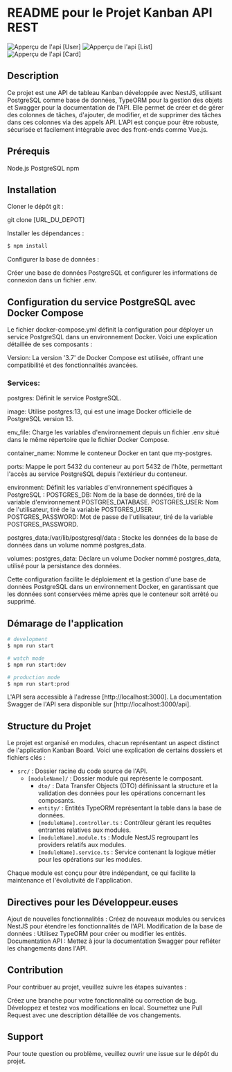 # README pour le Projet Kanban API REST

![Apperçu de l'api [User]](/Capture%20d'écran%202023-12-07%20100354.png)
![Apperçu de l'api [List]](/Capture%20d'écran%202023-12-07%20100423.png)
![Apperçu de l'api [Card]](/Capture%20d'écran%202023-12-07%20100439.png)

## Description

Ce projet est une API de tableau Kanban développée avec NestJS, utilisant PostgreSQL comme base de données, TypeORM pour la gestion des objets et Swagger pour la documentation de l'API. Elle permet de créer et de gérer des colonnes de tâches, d'ajouter, de modifier, et de supprimer des tâches dans ces colonnes via des appels API. L'API est conçue pour être robuste, sécurisée et facilement intégrable avec des front-ends comme Vue.js.

## Prérequis

Node.js
PostgreSQL
npm

## Installation

Cloner le dépôt git :

git clone [URL_DU_DEPOT]

Installer les dépendances :

```bash
$ npm install
```
Configurer la base de données :

Créer une base de données PostgreSQL et configurer les informations de connexion dans un fichier .env.

## Configuration du service PostgreSQL avec Docker Compose

Le fichier docker-compose.yml définit la configuration pour déployer un service PostgreSQL dans un environnement Docker. Voici une explication détaillée de ses composants :

Version: La version '3.7' de Docker Compose est utilisée, offrant une compatibilité et des fonctionnalités avancées.

### Services:

postgres: Définit le service PostgreSQL.

image: Utilise postgres:13, qui est une image Docker officielle de PostgreSQL version 13.

env_file: Charge les variables d'environnement depuis un fichier .env situé dans le même répertoire que le fichier Docker Compose.

container_name: Nomme le conteneur Docker en tant que my-postgres.

ports: Mappe le port 5432 du conteneur au port 5432 de l'hôte, permettant l'accès au service PostgreSQL depuis l'extérieur du conteneur.

environment: Définit les variables d'environnement spécifiques à PostgreSQL :
POSTGRES_DB: Nom de la base de données, tiré de la variable d'environnement POSTGRES_DATABASE.
POSTGRES_USER: Nom de l'utilisateur, tiré de la variable POSTGRES_USER.
POSTGRES_PASSWORD: Mot de passe de l'utilisateur, tiré de la variable POSTGRES_PASSWORD.

postgres_data:/var/lib/postgresql/data : Stocke les données de la base de données dans un volume nommé postgres_data.

volumes: postgres_data: Déclare un volume Docker nommé postgres_data, utilisé pour la persistance des données.

Cette configuration facilite le déploiement et la gestion d'une base de données PostgreSQL dans un environnement Docker, en garantissant que les données sont conservées même après que le conteneur soit arrêté ou supprimé.

## Démarage de l'application

```bash
# development
$ npm run start

# watch mode
$ npm run start:dev

# production mode
$ npm run start:prod
```
L'API sera accessible à l'adresse [http://localhost:3000]. La documentation Swagger de l'API sera disponible sur [http://localhost:3000/api].

## Structure du Projet

Le projet est organisé en modules, chacun représentant un aspect distinct de l'application Kanban Board. Voici une explication de certains dossiers et fichiers clés :

- `src/` : Dossier racine du code source de l'API.
  - `[moduleName]/` : Dossier module qui représente le composant.
    - `dto/` : Data Transfer Objects (DTO) définissant la structure et la validation des données pour les opérations concernant les composants.
    - `entity/` : Entités TypeORM représentant la table dans la base de données.
    - `[moduleName].controller.ts` : Contrôleur gérant les requêtes entrantes relatives aux modules.
    - `[moduleName].module.ts` : Module NestJS regroupant les providers relatifs aux modules.
    - `[moduleName].service.ts` : Service contenant la logique métier pour les opérations sur les modules.

Chaque module est conçu pour être indépendant, ce qui facilite la maintenance et l'évolutivité de l'application.

## Directives pour les Développeur.euses

Ajout de nouvelles fonctionnalités : Créez de nouveaux modules ou services NestJS pour étendre les fonctionnalités de l'API.
Modification de la base de données : Utilisez TypeORM pour créer ou modifier les entités.
Documentation API : Mettez à jour la documentation Swagger pour refléter les changements dans l'API.

## Contribution

Pour contribuer au projet, veuillez suivre les étapes suivantes :

Créez une branche pour votre fonctionnalité ou correction de bug.
Développez et testez vos modifications en local.
Soumettez une Pull Request avec une description détaillée de vos changements.

## Support

Pour toute question ou problème, veuillez ouvrir une issue sur le dépôt du projet.
